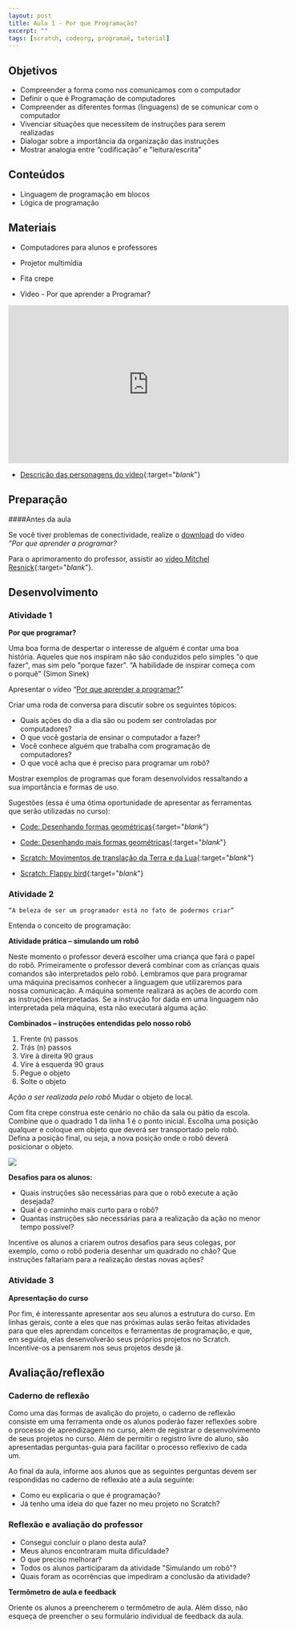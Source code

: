 ```yaml
---
layout: post
title: Aula 1 - Por que Programação?
excerpt: ""
tags: [scratch, codeorg, programaê, tutorial]
---
```


## Objetivos

- Compreender a forma como nos comunicamos com o computador
- Definir o que é Programação de computadores
- Compreender as diferentes formas (linguagens) de se comunicar com o computador
- Vivenciar situações que necessitem de instruções para serem realizadas
- Dialogar sobre a importância da organização das instruções
- Mostrar analogia entre “codificação”  e  "leitura/escrita”

## Conteúdos

- Linguagem de programação em blocos
- Lógica de programação


## Materiais

- Computadores para alunos e professores
- Projetor multimídia
- Fita crepe

- Video - Por que aprender a Programar?

<iframe width="560" height="315" src="https://www.youtube.com/embed/nKIu9yen5nc" frameborder="0" allowfullscreen></iframe>

- [Descrição das personagens do vídeo](/blocos/pdf/PessoasCode.pdf){:target="_blank_"}

## Preparação

####Antes da aula

Se você tiver problemas de conectividade, realize o [download](https://www.youtube.com/watch?v=nKIu9yen5nc) do vídeo *“Por que aprender a programar?*

Para o aprimoramento do professor, assistir ao [vídeo Mitchel Resnick](http://www.ted.com/talks/mitch_resnick_let_s_teach_kids_to_code/){:target="_blank_"}.

## Desenvolvimento

### Atividade 1
**Por que programar?**

Uma boa forma de despertar o interesse de alguém é contar uma boa história. Aqueles que nos inspiram não são conduzidos pelo simples "o que fazer", mas sim pelo "porque fazer". “A habilidade de inspirar começa com o porquê" (Simon Sinek)

Apresentar o vídeo “[Por que aprender a programar?](https://www.youtube.com/watch?v=nKIu9yen5nc)"

Criar uma roda de conversa para discutir sobre os seguintes tópicos:

- Quais ações do dia a dia são ou podem ser controladas por computadores?
- O que você gostaria de ensinar o computador a fazer?
- Você conhece alguém que trabalha com programação de computadores?
- O que você acha que é preciso para programar um robô?

Mostrar exemplos de programas que foram desenvolvidos ressaltando a sua importância e formas de uso.

Sugestões (essa é uma ótima oportunidade de apresentar as ferramentas que serão utilizadas no curso):

 - [Code: Desenhando formas geométricas](http://studio.code.org/c/33178229){:target="_blank_"}

 - [Code: Desenhando mais formas geométricas](http://studio.code.org/c/87613398){:target="_blank_"}

 - [Scratch: Movimentos de translação da Terra e da Lua](https://scratch.mit.edu/projects/25515564/#player){:target="_blank_"}

 - [Scratch: Flappy bird](https://scratch.mit.edu/projects/19977902/#player){:target="_blank_"}


### Atividade 2

    “A beleza de ser um programador está no fato de podermos criar”

Entenda o conceito de programação:

**Atividade prática – simulando um robô**

Neste momento o professor deverá escolher uma criança que fará o papel do robô. Primeiramente o professor deverá combinar com as crianças quais comandos são  interpretados pelo robô. Lembramos que para programar uma máquina precisamos conhecer a linguagem que utilizaremos para nossa comunicação. A máquina somente  realizará as ações de acordo com as instruções interpretadas. Se a instrução for dada em uma linguagem não interpretada pela máquina, esta não executará alguma ação.

**Combinados – instruções entendidas pelo nosso robô**

1. Frente (n) passos
2. Trás (n)  passos
3. Vire à direita 90 graus
4. Vire à esquerda 90 graus
5. Pegue o objeto
6. Solte o objeto

*Ação a ser realizada pelo robô*
Mudar o objeto de local.

Com fita crepe construa este cenário no chão da sala ou pátio da escola. Combine que o quadrado 1 da linha 1 é o ponto inicial. Escolha uma posição qualquer e coloque em objeto que deverá ser transportado pelo robô. Defina a posição final, ou seja, a nova posição onde o robô deverá posicionar o objeto.

![](/blocos/imagens/aula1-1.png)


**Desafios para os alunos:**


- Quais instruções são necessárias para que o robô execute a ação desejada?
- Qual é o caminho mais curto para o robô?
- Quantas instruções são necessárias para a realização da ação no menor tempo possível?

Incentive os alunos a criarem outros desafios para seus colegas, por exemplo, como o robô poderia desenhar um quadrado no chão? Que instruções faltariam para a realização destas novas ações?

### Atividade 3

**Apresentação do curso**

Por fim, é interessante apresentar aos seu alunos a estrutura do curso. Em linhas gerais, conte a eles que nas próximas aulas serão feitas atividades para que eles aprendam conceitos e ferramentas de programação, e que, em seguida, elas desenvolverão seus próprios projetos no Scratch. Incentive-os a pensarem nos seus projetos desde já.


## Avaliação/reflexão

### Caderno de reflexão

Como uma das formas de avalição do projeto, o caderno de reflexão consiste em uma ferramenta onde os alunos poderão fazer reflexões sobre o processo de aprendizagem no curso, além de registrar o desenvolvimento de seus projetos no curso.
Além de permitir o registro livre do aluno, são apresentadas perguntas-guia para facilitar o processo reflexivo de cada um.

Ao final da aula, informe aos alunos que as seguintes perguntas devem ser respondidas no caderno de reflexão até a aula seguinte:

- Como eu explicaria o que é programação?
- Já tenho uma ideia do que fazer no meu projeto no Scratch?


### Reflexão e avaliação do professor

- Consegui concluir o plano desta aula?
- Meus alunos encontraram muita dificuldade?
- O que preciso melhorar?
- Todos os alunos participaram da atividade "Simulando um robô"?
- Quais foram as ocorrências que impediram a conclusão da atividade?

**Termômetro de aula e feedback**

Oriente os alunos a preencherem o termômetro de aula. Além disso, não esqueça de preencher o seu formulário individual de feedback da aula.
